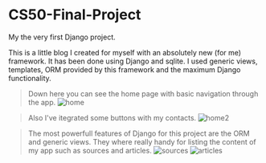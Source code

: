# CS50-Final-Project
My the very first Django project.

This is a little blog I created for myself with an absolutely new (for me) framework. It has been done using Django and sqlite. I used generic views, templates,
ORM provided by this framework and the maximum Django functionality.


> Down here you can see the home page with basic navigation through the app.
>![home](https://user-images.githubusercontent.com/64800542/152142017-34190c2b-b9a8-40e2-b055-4e7daabd2635.png)

> Also I've itegrated some buttons with my contacts.
>![home2](https://user-images.githubusercontent.com/64800542/152142024-06a7633a-3b1d-432d-996d-3e3e864afebf.png)

> The most powerfull features of Django for this project are the ORM and generic views. They where really handy for listing the content
> of my app such as sources and articles.
>![sources](https://user-images.githubusercontent.com/64800542/152142041-b38becbf-7a84-450f-9e0e-64863f452dec.png)
>![articles](https://user-images.githubusercontent.com/64800542/152142049-ff908bdb-0f1f-4137-8caf-33864e10da06.png)
